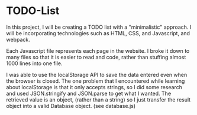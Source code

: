 # TODO-List
In this project, I will be creating a TODO list with a "minimalistic" approach. I will be incorporating technologies such as HTML, CSS, and Javascript, and webpack. 

Each Javascript file represents each page in the website. I broke it down to many files so that it is easier to read and code, rather than stuffing almost 1000 lines into one file.

I was able to use the localStorage API to save the data entered even when the browser is closed.
The one problem that I encountered while learning about localStorage is that it only accepts strings, so I did some research and used JSON.stringify and JSON.parse to get what I wanted. The retrieved value is an object, (rather than a string) so I just transfer the result object into a valid Database object. (see database.js)